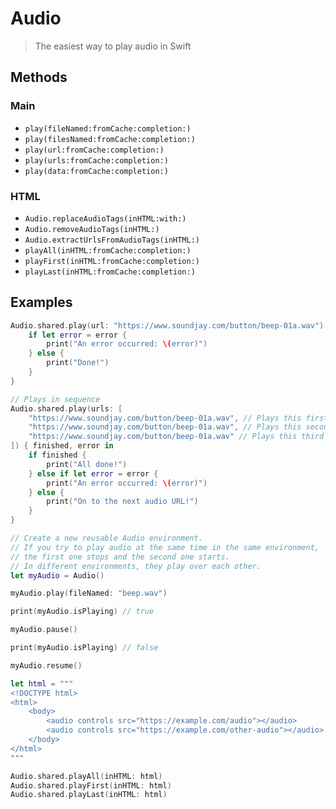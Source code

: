 # Audio

> The easiest way to play audio in Swift

## Methods

### Main

- `play(fileNamed:fromCache:completion:)`
- `play(filesNamed:fromCache:completion:)`
- `play(url:fromCache:completion:)`
- `play(urls:fromCache:completion:)`
- `play(data:fromCache:completion:)`

### HTML

- `Audio.replaceAudioTags(inHTML:with:)`
- `Audio.removeAudioTags(inHTML:)`
- `Audio.extractUrlsFromAudioTags(inHTML:)`
- `playAll(inHTML:fromCache:completion:)`
- `playFirst(inHTML:fromCache:completion:)`
- `playLast(inHTML:fromCache:completion:)`

## Examples

```swift
Audio.shared.play(url: "https://www.soundjay.com/button/beep-01a.wav") { error in
    if let error = error {
        print("An error occurred: \(error)")
    } else {
        print("Done!")
    }
}
```

```swift
// Plays in sequence
Audio.shared.play(urls: [
    "https://www.soundjay.com/button/beep-01a.wav", // Plays this first
    "https://www.soundjay.com/button/beep-01a.wav", // Plays this second
    "https://www.soundjay.com/button/beep-01a.wav" // Plays this third
]) { finished, error in
    if finished {
        print("All done!")
    } else if let error = error {
        print("An error occurred: \(error)")
    } else {
        print("On to the next audio URL!")
    }
}
```

```swift
// Create a new reusable Audio environment.
// If you try to play audio at the same time in the same environment,
// the first one stops and the second one starts.
// In different environments, they play over each other.
let myAudio = Audio()

myAudio.play(fileNamed: "beep.wav")

print(myAudio.isPlaying) // true

myAudio.pause()

print(myAudio.isPlaying) // false

myAudio.resume()
```

```swift
let html = """
<!DOCTYPE html>
<html>
    <body>
        <audio controls src="https://example.com/audio"></audio>
        <audio controls src="https://example.com/other-audio"></audio>
    </body>
</html>
"""

Audio.shared.playAll(inHTML: html)
Audio.shared.playFirst(inHTML: html)
Audio.shared.playLast(inHTML: html)
```
